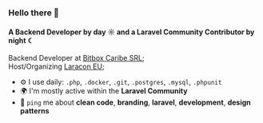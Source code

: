 ### Hello there 👋

#### A Backend Developer by day ☼ and a Laravel Community Contributor by night ☾

Backend Developer at [Bitbox Caribe SRL](https://www.bitboxonline.com);<br>
Host/Organizing [Laracon EU](https://laracon.eu);<br>

- ⚙️ I use daily: `.php`, `.docker`, `.git`, `.postgres`, `.mysql`, `.phpunit`
- 🌍 I'm mostly active within the **Laravel Community**
- 💬 `ping` me about **clean code**, **branding**, **laravel**, **development**, **design patterns**
